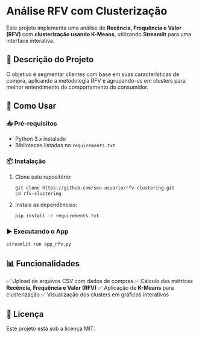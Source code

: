 # Análise RFV com Clusterização

Este projeto implementa uma análise de **Recência, Frequência e Valor (RFV)** com **clusterização usando K-Means**, utilizando **Streamlit** para uma interface interativa.

## 📌 Descrição do Projeto

O objetivo é segmentar clientes com base em suas características de compra, aplicando a metodologia RFV e agrupando-os em clusters para melhor entendimento do comportamento do consumidor.

## 🚀 Como Usar

### 📥 Pré-requisitos

- Python 3.x instalado
- Bibliotecas listadas no `requirements.txt`

### 📦 Instalação

1. Clone este repositório:
   ```bash
   git clone https://github.com/seu-usuario/rfv-clustering.git
   cd rfv-clustering
   ```

2. Instale as dependências:
   ```bash
   pip install -r requirements.txt
   ```

### ▶️ Executando o App

```bash
streamlit run app_rfv.py
```

## 📊 Funcionalidades

✅ Upload de arquivos CSV com dados de compras
✅ Cálculo das métricas **Recência, Frequência e Valor (RFV)**
✅ Aplicação de **K-Means** para clusterização
✅ Visualização dos clusters em gráficos interativos

## 📜 Licença

Este projeto está sob a licença MIT.
